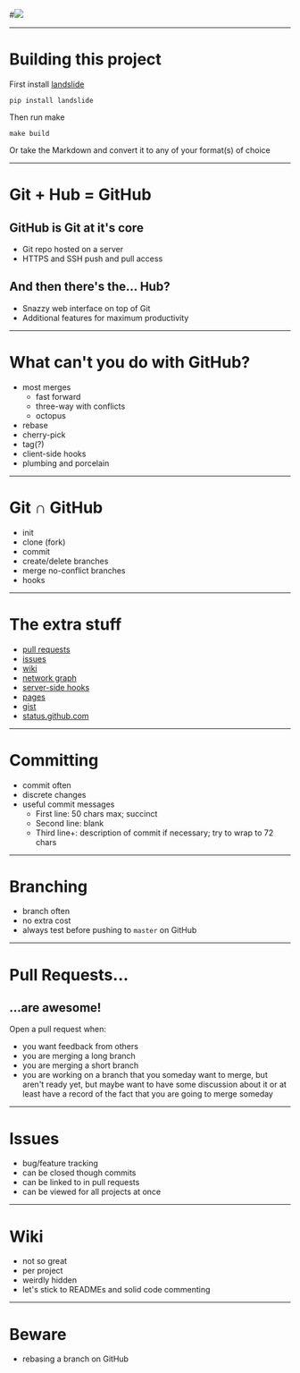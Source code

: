 #![](http://upload.wikimedia.org/wikipedia/commons/b/b3/GitHub.svg)

---

# Building this project

First install [landslide](https://github.com/adamzap/landslide)

    pip install landslide

Then run make

    make build

Or take the Markdown and convert it to any of your format(s) of choice

---

# Git + Hub = GitHub

## GitHub is Git at it's core

* Git repo hosted on a server
* HTTPS and SSH push and pull access

## And then there's the... Hub?

* Snazzy web interface on top of Git
* Additional features for maximum productivity

---

# What can't you do with GitHub?

* most merges
    - fast forward
    - three-way with conflicts
    - octopus
* rebase
* cherry-pick
* tag(?)
* client-side hooks
* plumbing and porcelain

---

# Git ∩ GitHub

* init
* clone (fork)
* commit
* create/delete branches
* merge no-conflict branches
* hooks

---

# The extra stuff

* [pull requests](https://help.github.com/articles/using-pull-requests)
* [issues](https://github.com/blog/831-issues-2-0-the-next-generation)
* [wiki](https://github.com/blog/774-git-powered-wikis-improved)
* [network graph](https://github.com/blog/39-say-hello-to-the-network-graph-visualizer)
* [server-side hooks](https://help.github.com/articles/post-receive-hooks)
* [pages](http://pages.github.com/)
* [gist](https://gist.github.com/)
* [status.github.com](https://status.github.com/)

---

# Committing

* commit often
* discrete changes
* useful commit messages
    - First line: 50 chars max; succinct
    - Second line: blank
    - Third line+: description of commit if necessary; try to wrap to 72 chars

---

# Branching

* branch often
* no extra cost
* always test before pushing to `master` on GitHub

---

# Pull Requests...

## ...are awesome!

Open a pull request when:

* you want feedback from others
* you are merging a long branch
* you are merging a short branch
* you are working on a branch that you someday want to merge, but aren't ready yet, but maybe want to have some discussion about it or at least have a record of the fact that you are going to merge someday

---

# Issues

* bug/feature tracking
* can be closed though commits
* can be linked to in pull requests
* can be viewed for all projects at once

---

# Wiki

* not so great
* per project
* weirdly hidden
* let's stick to READMEs and solid code commenting

---

# Beware

* rebasing a branch on GitHub

